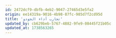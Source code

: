 ```yaml
---
id: 2472dcf9-dbfb-4eb2-9047-27465d3e5fa2
origin: ee14319a-9016-4b98-87fc-985d7f2cd95d
title: 'تجارب أداء الجودو'
updated_by: cb629beb-5767-4882-9fe9-08445f21b05c
updated_at: 1738563265
---
```

